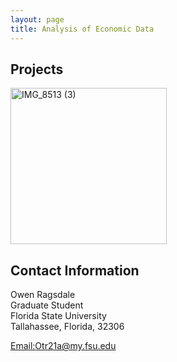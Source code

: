 ```yaml
---
layout: page
title: Analysis of Economic Data
---
```


##  Projects
<a> 
<img src="IMG_8513 (4).png" alt="IMG_8513 (3)" width="250"/>
</a>

## Contact Information 

Owen Ragsdale <br/>
Graduate Student <br/>
Florida State University <br/>
Tallahassee, Florida, 32306 <br/>

[Email:Otr21a@my.fsu.edu](mailto:otr21a@my.fsu.edu)

